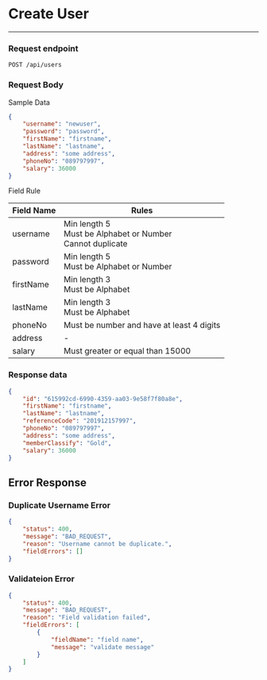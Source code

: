 # Create User
---

### Request endpoint
```
POST /api/users
```

### Request Body

Sample Data
```json
{
	"username": "newuser",
	"password": "password",
	"firstName": "firstname",
	"lastName": "lastname",
	"address": "some address",
	"phoneNo": "089797997",
	"salary": 36000
}
```

Field Rule 


|Field Name |Rules |
|-----------|------|
|username   |Min length 5<br>Must be Alphabet or Number<br>Cannot duplicate |
|password   |Min length 5<br>Must be Alphabet or Number |
|firstName  |Min length 3<br>Must be Alphabet |
|lastName   |Min length 3<br>Must be Alphabet |
|phoneNo	|Must be number and have at least 4 digits |
|address    |-  |
|salary		|Must greater or equal than 15000 |

### Response data
```json
{
    "id": "615992cd-6990-4359-aa03-9e58f7f80a8e",
    "firstName": "firstname",
    "lastName": "lastname",
    "referenceCode": "201912157997",
    "phoneNo": "089797997",
    "address": "some address",
    "memberClassify": "Gold",
    "salary": 36000
}
```

## Error Response
### Duplicate Username Error
```json
{
    "status": 400,
    "message": "BAD_REQUEST",
    "reason": "Username cannot be duplicate.",
    "fieldErrors": []
}
```
### Validateion Error
```json
{
    "status": 400,
    "message": "BAD_REQUEST",
    "reason": "Field validation failed",
    "fieldErrors": [
        {
            "fieldName": "field name",
            "message": "validate message"
        }
    ]
}
```